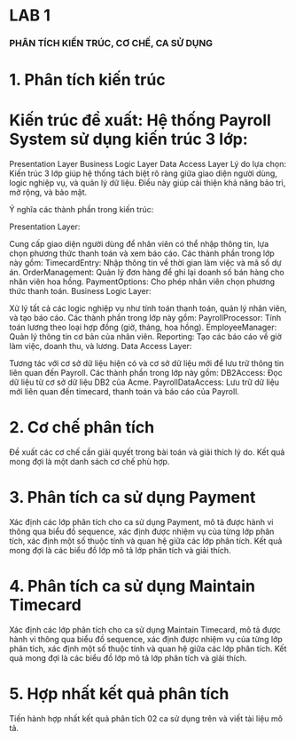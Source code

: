 # LAB 1

### PHÂN TÍCH KIẾN TRÚC, CƠ CHẾ, CA SỬ DỤNG

# 1. Phân tích kiến trúc

# Kiến trúc đề xuất: Hệ thống Payroll System sử dụng kiến trúc 3 lớp:

Presentation Layer
Business Logic Layer
Data Access Layer
Lý do lựa chọn: Kiến trúc 3 lớp giúp hệ thống tách biệt rõ ràng giữa giao diện người dùng, logic nghiệp vụ, và quản lý dữ liệu. Điều này giúp cải thiện khả năng bảo trì, mở rộng, và bảo mật.

Ý nghĩa các thành phần trong kiến trúc:

Presentation Layer:

Cung cấp giao diện người dùng để nhân viên có thể nhập thông tin, lựa chọn phương thức thanh toán và xem báo cáo.
Các thành phần trong lớp này gồm:
TimecardEntry: Nhập thông tin về thời gian làm việc và mã số dự án.
OrderManagement: Quản lý đơn hàng để ghi lại doanh số bán hàng cho nhân viên hoa hồng.
PaymentOptions: Cho phép nhân viên chọn phương thức thanh toán.
Business Logic Layer:

Xử lý tất cả các logic nghiệp vụ như tính toán thanh toán, quản lý nhân viên, và tạo báo cáo.
Các thành phần trong lớp này gồm:
PayrollProcessor: Tính toán lương theo loại hợp đồng (giờ, tháng, hoa hồng).
EmployeeManager: Quản lý thông tin cơ bản của nhân viên.
Reporting: Tạo các báo cáo về giờ làm việc, doanh thu, và lương.
Data Access Layer:

Tương tác với cơ sở dữ liệu hiện có và cơ sở dữ liệu mới để lưu trữ thông tin liên quan đến Payroll.
Các thành phần trong lớp này gồm:
DB2Access: Đọc dữ liệu từ cơ sở dữ liệu DB2 của Acme.
PayrollDataAccess: Lưu trữ dữ liệu mới liên quan đến timecard, thanh toán và báo cáo của Payroll.
# 2. Cơ chế phân tích
Đề xuất các cơ chế cần giải quyết trong bài toán và giải thích lý do. Kết quả mong đợi là một danh sách cơ chế phù hợp.
# 3. Phân tích ca sử dụng Payment
Xác định các lớp phân tích cho ca sử dụng Payment, mô tả được hành vi thông qua biểu đồ sequence, xác định được nhiệm vụ của từng lớp phân tích, xác định một số thuộc tính và quan hệ giữa các lớp phân tích. Kết quả mong đợi là các biểu đồ lớp mô tả lớp phân tích và giải thích.
# 4. Phân tích ca sử dụng Maintain Timecard
Xác định các lớp phân tích cho ca sử dụng Maintain Timecard, mô tả được hành vi thông qua biểu đồ sequence, xác định được nhiệm vụ của từng lớp phân tích, xác định một số thuộc tính và quan hệ giữa các lớp phân tích. Kết quả mong đợi là các biểu đồ lớp mô tả lớp phân tích và giải thích.
# 5. Hợp nhất kết quả phân tích
Tiến hành hợp nhất kết quả phân tích 02 ca sử dụng trên và viết tài liệu mô tả.

